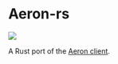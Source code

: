 # Aeron-rs

![](https://img.shields.io/travis/bspeice/aeron-rs?style=flat-square)

A Rust port of the [Aeron client](https://github.com/real-logic/Aeron).